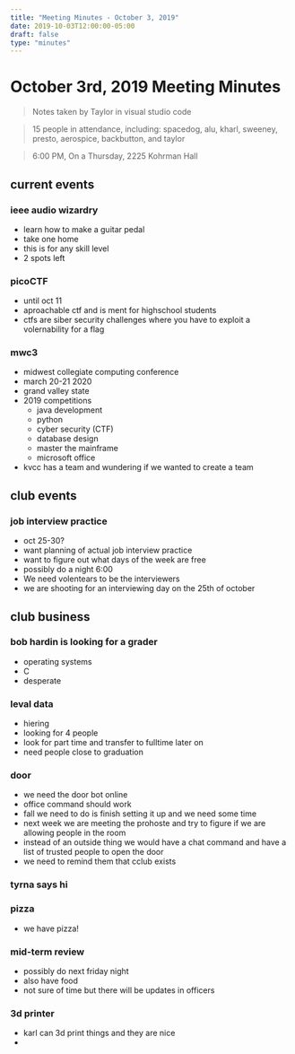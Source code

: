 ```yaml
---
title: "Meeting Minutes - October 3, 2019"
date: 2019-10-03T12:00:00-05:00
draft: false
type: "minutes"
---
```


# October 3rd, 2019 Meeting Minutes
> Notes taken by Taylor in visual studio code

> 15 people in attendance, including: spacedog, alu, kharl, sweeney, presto, aerospice, backbutton, and taylor

> 6:00 PM, On a Thursday, 2225 Kohrman Hall

## current events

### ieee audio wizardry
* learn how to make a guitar pedal
* take one home
* this is for any skill level
* 2 spots left

### picoCTF
* until oct 11
* aproachable ctf and is ment for highschool students
* ctfs are siber security challenges where you have to exploit a volernability for a flag

### mwc3
* midwest collegiate computing conference
* march 20-21 2020
* grand valley state
* 2019 competitions
  * java development
  * python
  * cyber security (CTF)
  * database design
  * master the mainframe
  * microsoft office
* kvcc has a team and wundering if we wanted to create a team

## club events

### job interview practice
* oct 25-30?
* want planning of actual job interview practice
* want to figure out what days of the week are free
* possibly do a night 6:00
* We need volentears to be the interviewers
* we are shooting for an interviewing day on the 25th of october

## club business

### bob hardin is looking for a grader
* operating systems
* C
* desperate 
### leval data
* hiering 
* looking for 4 people
* look for part time and transfer to fulltime later on 
* need people close to graduation

### door
* we need the door bot online
* office command should work
* fall we need to do is finish setting it up and we need some time
* next week we are meeting the prohoste and try to figure if we are allowing people in the room
* instead of an outside thing we would have a chat command and have a list of trusted people to open the door
* we need to remind them that cclub exists 

### tyrna says hi

### pizza
* we have pizza!

### mid-term review
* possibly do next friday night
* also have food
* not sure of time but there will be updates in officers

### 3d printer
* karl can 3d print things and they are nice
* 

